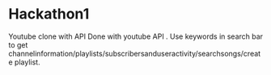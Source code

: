 # Hackathon1
Youtube clone with API
Done with youtube API . 
Use keywords in search bar to get channelinformation/playlists/subscribersanduseractivity/searchsongs/create playlist.
